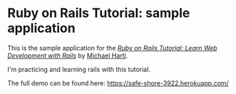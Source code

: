 # Ruby on Rails Tutorial: sample application

This is the sample application for the
[*Ruby on Rails Tutorial:
Learn Web Development with Rails*](http://www.railstutorial.org/)
by [Michael Hartl](http://www.michaelhartl.com/).

I'm practicing and learning rails with this tutorial.

The full demo can be found here: https://safe-shore-3922.herokuapp.com/
